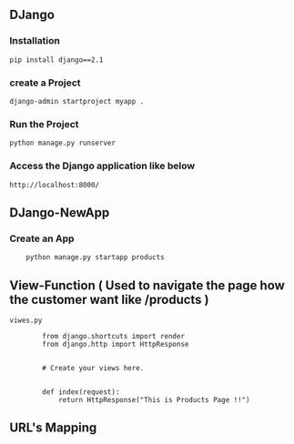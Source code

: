 ## DJango

### Installation

    pip install django==2.1
    
### create a Project

    django-admin startproject myapp .
    
### Run the Project

    python manage.py runserver
    
### Access the Django application like below

    http://localhost:8000/


## DJango-NewApp

### Create an App

        python manage.py startapp products
        
## View-Function  ( Used to navigate the page how the customer want like /products )

    viwes.py
    
            from django.shortcuts import render
            from django.http import HttpResponse


            # Create your views here.


            def index(request):
                return HttpResponse("This is Products Page !!")

## URL's Mapping


